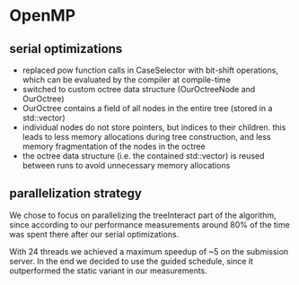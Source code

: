 # OpenMP

## serial optimizations

- replaced pow function calls in CaseSelector with bit-shift operations, which can be evaluated by the compiler at compile-time
- switched to custom octree data structure (OurOctreeNode and OurOctree)
- OurOctree contains a field of all nodes in the entire tree (stored in a std::vector)
- individual nodes do not store pointers, but indices to their children. this leads to less memory allocations during tree construction, and less memory fragmentation of the nodes in the octree
- the octree data structure (i.e. the contained std::vector) is reused between runs to avoid unnecessary memory allocations

## parallelization strategy

We chose to focus on parallelizing the treeInteract part of the algorithm, since according to our performance measurements around 80% of the time was spent there after our serial optimizations.

With 24 threads we achieved a maximum speedup of ~5 on the submission server. In the end we decided to use the guided schedule, since it outperformed the static variant in our measurements.
